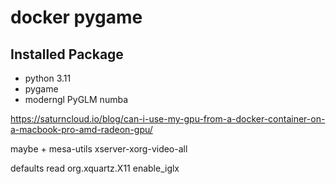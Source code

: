 # docker pygame


## Installed Package

- python 3.11
- pygame
- moderngl PyGLM numba



https://saturncloud.io/blog/can-i-use-my-gpu-from-a-docker-container-on-a-macbook-pro-amd-radeon-gpu/

maybe + mesa-utils xserver-xorg-video-all


defaults read org.xquartz.X11  enable_iglx




